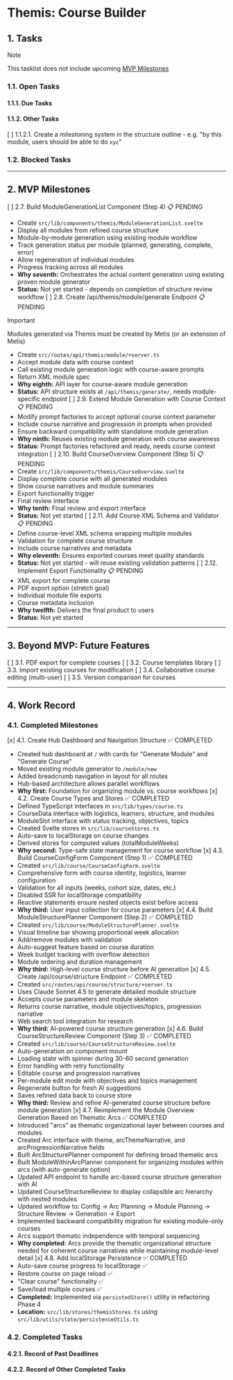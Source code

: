 # Themis: Course Builder

## 1. Tasks
> [!NOTE]
> This tasklist does not include upcoming [MVP Milestones](docs/dev/roadmaps/Themis-MVP.md#2-mvp-milestones)

### 1.1. Open Tasks
#### 1.1.1. Due Tasks

#### 1.1.2. Other Tasks
[ ] 1.1.2.1. Create a milestoning system in the structure outline
    - e.g. "by this module, users should be able to do `xyz`"

### 1.2. Blocked Tasks

---

## 2. MVP Milestones
[ ] 2.7. Build ModuleGenerationList Component (Step 4) 📋 PENDING
  - Create `src/lib/components/themis/ModuleGenerationList.svelte`
  - Display all modules from refined course structure
  - Module-by-module generation using existing module workflow
  - Track generation status per module (planned, generating, complete, error)
  - Allow regeneration of individual modules
  - Progress tracking across all modules
  - **Why seventh:** Orchestrates the actual content generation using existing proven module generator
  - **Status:** Not yet started - depends on completion of structure review workflow
[ ] 2.8. Create /api/themis/module/generate Endpoint 📋 PENDING
  > [!IMPORTANT]
  > Modules generated via Themis must be created by Metis (or an extension of Metis)

  - Create `src/routes/api/themis/module/+server.ts`
  - Accept module data with course context
  - Call existing module generation logic with course-aware prompts
  - Return XML module spec
  - **Why eighth:** API layer for course-aware module generation
  - **Status:** API structure exists at `/api/themis/generate/`, needs module-specific endpoint
[ ] 2.9. Extend Module Generation with Course Context 📋 PENDING
  - Modify prompt factories to accept optional course context parameter
  - Include course narrative and progression in prompts when provided
  - Ensure backward compatibility with standalone module generation
  - **Why ninth:** Reuses existing module generation with course awareness
  - **Status:** Prompt factories refactored and ready, needs course context integration
[ ] 2.10. Build CourseOverview Component (Step 5) 📋 PENDING
  - Create `src/lib/components/themis/CourseOverview.svelte`
  - Display complete course with all generated modules
  - Show course narratives and module summaries
  - Export functionality trigger
  - Final review interface
  - **Why tenth:** Final review and export interface
  - **Status:** Not yet started
[ ] 2.11. Add Course XML Schema and Validator 📋 PENDING
  - Define course-level XML schema wrapping multiple modules
  - Validation for complete course structure
  - Include course narratives and metadata
  - **Why eleventh:** Ensures exported courses meet quality standards
  - **Status:** Not yet started - will reuse existing validation patterns
[ ] 2.12. Implement Export Functionality 📋 PENDING
  - XML export for complete course
  - PDF export option (stretch goal)
  - Individual module file exports
  - Course metadata inclusion
  - **Why twelfth:** Delivers the final product to users
  - **Status:** Not yet started

---

## 3. Beyond MVP: Future Features
[ ] 3.1. PDF export for complete courses
[ ] 3.2. Course templates library
[ ] 3.3. Import existing courses for modification
[ ] 3.4. Collaborative course editing (multi-user)
[ ] 3.5. Version comparison for courses

---

## 4. Work Record
### 4.1. Completed Milestones
[x] 4.1. Create Hub Dashboard and Navigation Structure ✅ COMPLETED
  - Created hub dashboard at `/` with cards for "Generate Module" and "Generate Course"
  - Moved existing module generator to `/module/new`
  - Added breadcrumb navigation in layout for all routes
  - Hub-based architecture allows parallel workflows
  - **Why first:** Foundation for organizing module vs. course workflows
[x] 4.2. Create Course Types and Stores ✅ COMPLETED
  - Defined TypeScript interfaces in `src/lib/types/course.ts`
  - CourseData interface with logistics, learners, structure, and modules
  - ModuleSlot interface with status tracking, objectives, topics
  - Created Svelte stores in `src/lib/courseStores.ts`
  - Auto-save to localStorage on course changes
  - Derived stores for computed values (totalModuleWeeks)
  - **Why second:** Type-safe state management for course workflow
[x] 4.3. Build CourseConfigForm Component (Step 1) ✅ COMPLETED
  - Created `src/lib/course/CourseConfigForm.svelte`
  - Comprehensive form with course identity, logistics, learner configuration
  - Validation for all inputs (weeks, cohort size, dates, etc.)
  - Disabled SSR for localStorage compatibility
  - Reactive statements ensure nested objects exist before access
  - **Why third:** User input collection for course parameters
[x] 4.4. Build ModuleStructurePlanner Component (Step 2) ✅ COMPLETED
  - Created `src/lib/course/ModuleStructurePlanner.svelte`
  - Visual timeline bar showing proportional week allocation
  - Add/remove modules with validation
  - Auto-suggest feature based on course duration
  - Week budget tracking with overflow detection
  - Module ordering and duration management
  - **Why third:** High-level course structure before AI generation
[x] 4.5. Create /api/course/structure Endpoint ✅ COMPLETED
  - Created `src/routes/api/course/structure/+server.ts`
  - Uses Claude Sonnet 4.5 to generate detailed module structure
  - Accepts course parameters and module skeleton
  - Returns course narrative, module objectives/topics, progression narrative
  - Web search tool integration for research
  - **Why third:** AI-powered course structure generation
[x] 4.6. Build CourseStructureReview Component (Step 3) ✅ COMPLETED
  - Created `src/lib/course/CourseStructureReview.svelte`
  - Auto-generation on component mount
  - Loading state with spinner during 30-60 second generation
  - Error handling with retry functionality
  - Editable course and progression narratives
  - Per-module edit mode with objectives and topics management
  - Regenerate button for fresh AI suggestions
  - Saves refined data back to course store
  - **Why third:** Review and refine AI-generated course structure before module generation
[x] 4.7. Reimplement the Module Overview Generation Based on Thematic Arcs ✅ COMPLETED
  - Introduced "arcs" as thematic organizational layer between courses and modules
  - Created Arc interface with theme, arcThemeNarrative, and arcProgressionNarrative fields
  - Built ArcStructurePlanner component for defining broad thematic arcs
  - Built ModuleWithinArcPlanner component for organizing modules within arcs (with auto-generate option)
  - Updated API endpoint to handle arc-based course structure generation with AI
  - Updated CourseStructureReview to display collapsible arc hierarchy with nested modules
  - Updated workflow to: Config → Arc Planning → Module Planning → Structure Review → Generation → Export
  - Implemented backward compatibility migration for existing module-only courses
  - Arcs support thematic independence with temporal sequencing
  - **Why completed:** Arcs provide the thematic organizational structure needed for coherent course narratives while maintaining module-level detail
[x] 4.8. Add localStorage Persistence ✅ COMPLETED
  - Auto-save course progress to localStorage ✅
  - Restore course on page reload ✅
  - "Clear course" functionality ✅
  - Save/load multiple courses ✅
  - **Completed:** Implemented via `persistedStore()` utility in refactoring Phase 4
  - **Location:** `src/lib/stores/themisStores.ts` using `src/lib/utils/state/persistenceUtils.ts`

### 4.2. Completed Tasks
#### 4.2.1. Record of Past Deadlines

#### 4.2.2. Record of Other Completed Tasks
